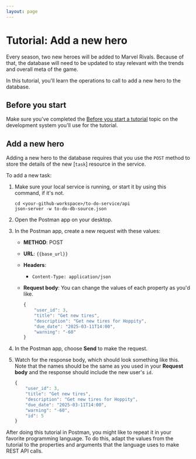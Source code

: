 ```yaml
---
layout: page
---
```


# Tutorial: Add a new hero

Every season, two new heroes will be added to Marvel Rivals. 
Because of that, the database will need to be updated to stay
relevant with the trends and overall meta of the game.

In this tutorial, you'll learn the operations to call to
add a new hero to the database.

## Before you start

Make sure you've completed the [Before you start a tutorial](../before-you-start-a-tutorial.md) topic on the development system you'll use for the tutorial.

## Add a new hero

Adding a new hero to the database requires that you use the `POST` method to store the details of the new [`task`] resource in the service.

To add a new task:

1. Make sure your local service is running, or start it by using this command, if it's not.

    ```shell
    cd <your-github-workspace>/to-do-service/api
    json-server -w to-do-db-source.json
    ```

1. Open the Postman app on your desktop.
1. In the Postman app, create a new request with these values:
    * **METHOD**: POST
    * **URL**: `{{base_url}}`
    * **Headers**:
        * `Content-Type: application/json`
    * **Request body**:
        You can change the values of each property as you'd like.

        ```js
        {
            "user_id": 3,
            "title": "Get new tires",
            "description": "Get new tires for Hoppity",
            "due_date": "2025-03-11T14:00",
            "warning": "-60"
        }
        ```

1. In the Postman app, choose **Send** to make the request.
1. Watch for the response body, which should look something like this. Note that the names should be the same as you used in your **Request body** and the response should include the new user's `id`.

    ```js
    {
        "user_id": 3,
        "title": "Get new tires",
        "description": "Get new tires for Hoppity",
        "due_date": "2025-03-11T14:00",
        "warning": "-60",
        "id": 5
    }
    ```

After doing this tutorial in Postman, you might like to repeat it in
your favorite programming language. To do this, adapt the values from
the tutorial to the properties and arguments that the language uses to
make REST API calls.
